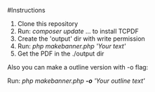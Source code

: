 #Instructions
1. Clone this repository
2. Run: _composer update_   ... to install TCPDF
3. Create the 'output' dir with write permission
4. Run: _php makebanner.php 'Your text'_
5. Get the PDF in the ./output dir

Also you can make a outline version with -o flag:

Run: _php makebanner.php **-o** 'Your outline text'_   

